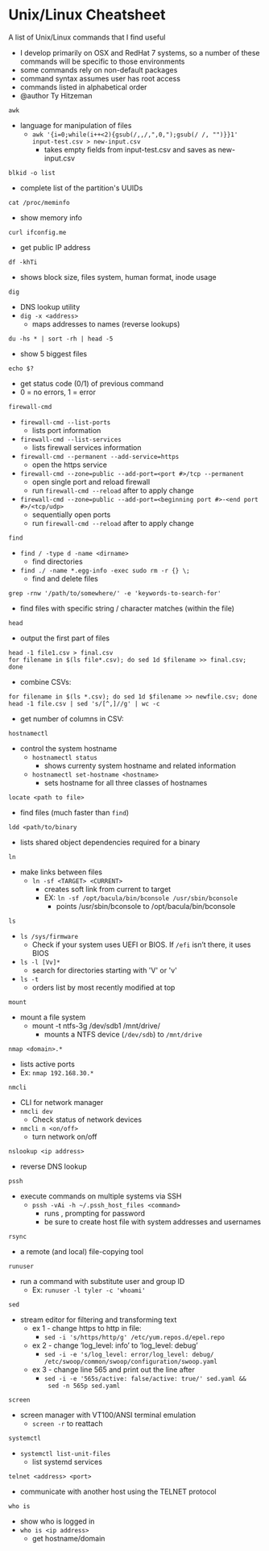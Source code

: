 # Unix/Linux Cheatsheet
A list of Unix/Linux commands that I find useful
- I develop primarily on OSX and RedHat 7 systems, so a number of these commands will be specific to those environments
- some  commands rely on non-default packages
- command syntax assumes user has root access
- commands listed in alphabetical order
- @author Ty Hitzeman

`awk`
- language for manipulation of files
    - `awk '{i=0;while(i++<2){gsub(/,,/,",0,");gsub(/ /, "")}}1' input-test.csv > new-input.csv`
        - takes empty fields from input-test.csv and saves as new-input.csv

`blkid -o list`
-  complete list of the partition's UUIDs

`cat /proc/meminfo`
- show memory info

`curl ifconfig.me`
- get public IP address

`df -khTi`
- shows block size, files system, human format, inode usage

`dig`
- DNS lookup utility
- `dig -x <address>`
    - maps addresses to names (reverse lookups)

`du -hs * | sort -rh | head -5`
- show 5 biggest files

`echo $?`
- get status code (0/1) of previous command
- 0 = no errors, 1 = error

`firewall-cmd`
- `firewall-cmd --list-ports`
    - lists port information
- `firewall-cmd --list-services`
    - lists firewall services information
- `firewall-cmd --permanent --add-service=https`
    - open the https service
- `firewall-cmd --zone=public --add-port=<port #>/tcp --permanent`
    - open single port and reload firewall
    - run `firewall-cmd --reload` after to apply change
- `firewall-cmd --zone=public --add-port=<beginning port #>-<end port #>/<tcp/udp>`
    - sequentially open ports
    - run `firewall-cmd --reload` after to apply change

`find`
- `find / -type d -name <dirname>`
    - find directories
- `find ./ -name *.egg-info -exec sudo rm -r {} \;`
    - find and delete files

`grep -rnw '/path/to/somewhere/' -e 'keywords-to-search-for'`
- find files with specific string / character matches (within the file)

`head`
- output the first part of files

```
head -1 file1.csv > final.csv
for filename in $(ls file*.csv); do sed 1d $filename >> final.csv; done
```
- combine CSVs:

`for filename in $(ls *.csv); do sed 1d $filename >> newfile.csv; done`
`head -1 file.csv | sed 's/[^,]//g' | wc -c`
- get number of columns in CSV: 
    
`hostnamectl`
- control the system hostname
    - `hostnamectl status`
        - shows currenty system hostname and related information
    - `hostnamectl set-hostname <hostname>`
        - sets hostname for all three classes of hostnames

`locate <path to file>`
- find files (much faster than `find`)

`ldd <path/to/binary`
- lists shared object dependencies required for a binary

`ln`
- make links between files
    - `ln -sf <TARGET> <CURRENT>`
        - creates soft link from current to target
        - EX: `ln -sf /opt/bacula/bin/bconsole /usr/sbin/bconsole`
            - points /usr/sbin/bconsole to /opt/bacula/bin/bconsole

`ls`
- `ls /sys/firmware`
    - Check if your system uses UEFI or BIOS. If `/efi` isn’t there, it uses BIOS
- `ls -l [Vv]*`
    - search for directories starting with 'V' or 'v'
- `ls -t`
    - orders list by most recently modified at top

`mount`
- mount a file system
    - mount -t ntfs-3g /dev/sdb1 /mnt/drive/
        - mounts a NTFS device (`/dev/sdb`) to `/mnt/drive`

`nmap <domain>.*`
- lists active ports
- Ex: `nmap 192.168.30.*` 

`nmcli`
- CLI for network manager
- `nmcli dev`
    - Check status of network devices
- `nmcli n <on/off>`
    - turn network on/off

`nslookup <ip address>`
- reverse DNS lookup

`pssh`
- execute commands  on multiple systems via SSH
    - `pssh -vAi -h ~/.pssh_host_files <command>`
        - runs <command>, prompting for password
        - be sure to create host file with system addresses and usernames

`rsync`
- a remote (and local) file-copying tool

`runuser`
- run a command with substitute user and group ID
    - Ex: `runuser -l tyler -c 'whoami'`

`sed`
- stream editor for filtering and transforming text
    - ex 1 - change https to http in file:
        - `sed -i 's/https/http/g' /etc/yum.repos.d/epel.repo`
    - ex 2 - change ‘log_level: info’ to ‘log_level: debug’
        - `sed -i -e 's/log_level: error/log_level: debug/ /etc/swoop/common/swoop/configuration/swoop.yaml`
    - ex 3 - change line 565 and print out the line after
        - `sed -i -e '565s/active: false/active: true/' sed.yaml &&  sed -n 565p sed.yaml`

`screen`
- screen manager with VT100/ANSI terminal emulation
    - `screen -r` to reattach


`systemctl`
 - `systemctl list-unit-files`
    - list systemd services

`telnet <address> <port>`
- communicate with another host using the TELNET protocol

`who is`
- show who is logged in
- `who is <ip address>`
    - get hostname/domain
